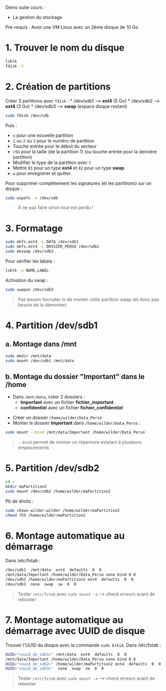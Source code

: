 Démo suite cours :
* La gestion du stockage

Pre-requis :
Avoir une VM Linux avec un 2ème disque de 10 Go

# 1. Trouver le nom du disque

```bash
lsblk
fdisk -l
```

# 2. Création de partitions

Créer 3 partitions avec `fdisk` :
	* /dev/sdb1 --> **ext4** (5 Go)
	* /dev/sdb2 --> **ext4** (3 Go)
	* /dev/sdb3 --> **swap** (espace disque restant)

```bash
sudo fdisk /dev/sdb
```

Puis :
- `n` pour une nouvelle partition
- `1` ou `2` ou `3` pour le numéro de partition
- Touche entrée pour le début du secteur
- `+5G` pour la taille (de la partition 1) (ou touche entrée pour la dernière partition)
- Modifier le type de la partition avec `t`
- Mettre `83` pour un type **ext4** et `82` pour un type **swap**
- `w` pour enregistrer et quitter

Pour supprimer complètement les signatures (et les partitions) sur un disque : 
```bash
sudo wipefs -a /dev/sdb
```
> À ne pas faire sinon tout est perdu !

# 3. Formatage

```bash
sudo mkfs.ext4 -L DATA /dev/sdb1
sudo mkfs.ext4 -L DOSSIER_PERSO /dev/sdb2
sudo mkswap /dev/sdb3
```

Pour vérifier les labels :
```bash
lsblk -o NAME,LABEL
```
Activation du swap :
```bash
sudo swapon /dev/sdb3
```

> Pas besoin formater ni de monter cette partition swap (et donc pas besoin de la démonter)

# 4. Partition /dev/sdb1
## a. Montage dans /mnt

```bash
sudo mkdir /mnt/data
sudo mount /dev/sdb1 /mnt/data
```

## b. Montage du dossier "Important" dans le /home

* Dans `/mnt/data`, créer 2 dossiers :
	* **Important** avec un fichier **fichier_important**
	* **confidentiel** avec un fichier **fichier_confidentiel**
- Créer un dossier `/home/wilder/Data_Perso`
- Monter le dossier **Important** dans `/home/wilder/Data_Perso` :

```bash
sudo mount --bind /mnt/data/Important /home/wilder/Data_Perso`
```

> `--bind` permet de monter un répertoire existant à plusieurs emplacements

# 5. Partition /dev/sdb2

```bash
cd ~
mkdir maPartition2
sudo mount /dev/sdb2 /home/wilder/maPartition2
```

Pb de droits :
```bash
sudo chown wilder:wilder /home/wilder/maPartition2
chmod 755 /home/wilder/maPartition2
```

# 6. Montage automatique au démarrage

Dans /etc/fstab :

```bash
/dev/sdb1  /mnt/data  ext4  defaults  0  0
/mnt/data/Important /home/wilder/Data_Perso none bind 0 0
/dev/sdb2 /home/wilder/maPartition2 ext4  defaults  0  0
/dev/sdb3  none  swap  sw  0  0
```

> Tester `/etc/fstab` avec `sudo mount -a` --> check erreurs avant de rebooter

# 7. Montage automatique au démarrage avec UUID de disque

Trouver l'UUID du disque avec la commande `sudo blkid`.
Dans /etc/fstab :

```bash
UUID="<uuid_de_sdb1>" /mnt/data  ext4  defaults  0  0
/mnt/data/Important /home/wilder/Data_Perso none bind 0 0
UUID="<uuid_de_sdb2>" /home/wilder/maPartition2 ext4  defaults  0  0
UUID="<uuid_de_sdb3>"  none  swap  sw  0  0
```

> Tester `/etc/fstab` avec `sudo mount -a` --> check erreurs avant de rebooter